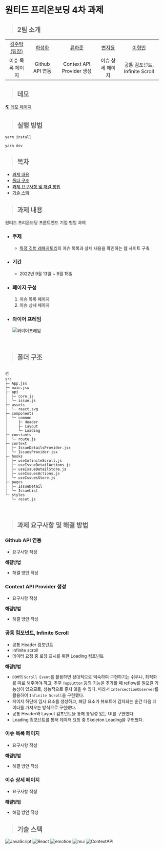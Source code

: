 # 원티드 프리온보딩 4차 과제

> ## 2팀 소개

<table>
  <tr>
    <td height="50px" align="center"><a href="https://github.com/Taak-e">김주탁<br>(팀장)</a></td>
    <td height="50px" align="center"><a href="https://github.com/hasunghwa">하성화</a></td>
    <td height="50px" align="center"><a href="https://github.com/HaJunRyu">류하준</a></td>
    <td height="50px" align="center"><a href="https://github.com/
wldbszpflrxj">변지윤</a></td>
    <td height="50px" align="center"><a href="https://github.com/
hyoungqu23">이형민</a></td>
  </tr>
  <tr>
    <td align="center">이슈 목록 페이지</td>
    <td align="center">Github API 연동</td>
    <td align="center">Context API Provider 생성</td>
    <td align="center">이슈 상세 페이지</td>
    <td align="center">공통 컴포넌트, Infinite Scroll</td>
  </tr>
</table>

> ## 데모

[🌎 데모 페이지](https://github-issue-viewer-team2.netlify.app/)

> ## 실행 방법

```
yarn install

yarn dev
```

> ## 목차

- [과제 내용](#과제-내용)
- [폴더 구조](#폴더-구조)
- [과제 요구사항 및 해결 방법](#과제-요구사항-및-해결-방법)
- [기술 스택](#기술-스택)

> ## 과제 내용

원티드 프리온보딩 프론트엔드 기업 협업 과제

- ### 주제
  - [특정 깃헙 레파지토리](https://github.com/angular/angular-cli)의 이슈 목록과 상세 내용을 확인하는 웹 사이트 구축
- ### 기간
  - 2022년 9월 13일 ~ 9월 15일
- ### 페이지 구성

  1. 이슈 목록 페이지
  2. 이슈 상세 페이지

- ### 와이어 프레임

  ![와이어프레임](https://younuk.notion.site/image/https%3A%2F%2Fs3-us-west-2.amazonaws.com%2Fsecure.notion-static.com%2F4dce1f3c-8939-4dbd-8568-e899d0ae91fc%2FUntitled.png?table=block&id=75f3bc48-33d4-4f64-a4a4-99be4a970b62&spaceId=72b256b1-ae08-4e70-bb6c-f9c3cad5a793&width=1900&userId=&cache=v2)

<br/>

> ## 폴더 구조

```

📦
src
├─ App.jsx
├─ main.jsx
├─ api
│  ├─ core.js
│  └─ issue.js
├─ assets
│  └─ react.svg
├─ components
│  └─ common
│     ├─ Header
│     ├─ Layout
│     └─ Loading
├─ constants
│  └─ route.js
├─ context
│  ├─ IssueDetailsProvider.jsx
│  └─ IssuesProvider.jsx
├─ hooks
│  ├─ useInfiniteScroll.js
│  ├─ useIssueDetailActions.js
│  ├─ useIssueDetailStore.js
│  ├─ useIssuesActions.js
│  └─ useIssuesStore.js
├─ pages
│  ├─ IssueDetail
│  └─ IssueList
└─ styles
   └─ reset.js

```

<br/>

> ## 과제 요구사항 및 해결 방법

### Github API 연동

- 요구사항 작성

**해결방법**

- 해결 방안 작성

### Context API Provider 생성

- 요구사항 작성

**해결방법**

- 해결 방안 작성

### 공통 컴포넌트, Infinite Scroll

- 공통 Header 컴포넌트
- Infinite scroll
- 데이터 요청 중 로딩 표시를 위한 Loading 컴포넌트

**해결방법**

- `DOM`의 `Scroll Event`를 활용하면 상대적으로 익숙하여 구현하기는 쉬우나, 최적화를 따로 해주어야 하고, 추후 `TopButton` 등의 기능을 추가할 때 reflow를 일으킬 가능성이 있으므로, 성능적으로 좋지 않을 수 있다. 따라서 `IntersectionObserver`를 활용하여 `Infinite Scroll`을 구현했다.
- 페이지 하단에 임시 요소를 생성하고, 해당 요소가 뷰포트에 감지되는 순간 다음 데이터를 가져오는 방식으로 구현했다.
- 공통 Header와 Layout 컴포넌트을 통해 통일성 있는 UI를 구현했다.
- Loading 컴포넌트를 통해 데이터 요청 중 Skeleton Loading을 구현했다.

### 이슈 목록 페이지

- 요구사항 작성

**해결방법**

- 해결 방안 작성

### 이슈 상세 페이지

- 요구사항 작성

**해결방법**

- 해결 방안 작성

> ## 기술 스택

![JavaScript](https://img.shields.io/badge/JavaScript-F7DF1E?style=for-the-badge&logo=javascript&logoColor=black)
![React](https://img.shields.io/badge/React-20232A?style=for-the-badge&logo=react&logoColor=61DAFB)
![emotion](https://img.shields.io/badge/Emotion-D26AC2?style=for-the-badge&logo=emotion&logoColor=white)
![mui](https://img.shields.io/badge/Material--UI-0081CB?style=for-the-badge&logo=material-ui&logoColor=white)
![ContextAPI](https://img.shields.io/badge/Context--API-61dafb?style=for-the-badge&logo=Context-API&logoColor=white)
